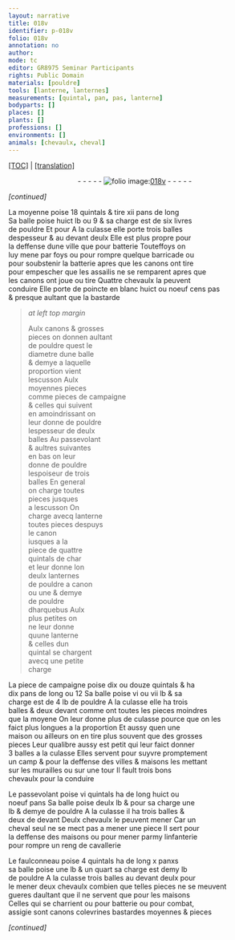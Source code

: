 ```yaml
---
layout: narrative
title: 018v
identifier: p-018v
folio: 018v
annotation: no
author:
mode: tc
editor: GR8975 Seminar Participants
rights: Public Domain
materials: [pouldre]
tools: [lanterne, lanternes]
measurements: [quintal, pan, pas, lanterne]
bodyparts: []
places: []
plants: []
professions: []
environments: []
animals: [chevaulx, cheval]
---
```


 <p><a href="{{ site.baseurl }}/diplomatic/">[TOC]</a> | <a href="{{ site.baseurl }}/texts/p-018v_tl/" target="_blank">[translation]</a></p><div class="folio" align="center">- - - - - <a href="http://gallica.bnf.fr/ark:/12148/btv1b10500001g/f42.image" target="_blank"><img src="https://cu-mkp.github.io/2017-workshop-edition/assets/photo-icon.png" alt="folio image: " style="display:inline-block; margin-bottom:-3px;"/>018v</a> - - - - - </div>  
 
*[continued]*
  
 La moyenne poise 18 <span class="ms">quintal</span>s & tire xii <span class="ms">pan</span>s de long<br/> Sa balle poise huict lb ou 9 & sa charge est de six livres<br/> de <span class="m">pouldre</span> <span class="del">Et pour</span> A la culasse elle porte trois balles<br/> despesseur & au devant deulx Elle est plus propre pour<br/> la deffense dune ville que pour batterie Touteffoys on<br/> luy mene par foys ou pour rompre quelque barricade ou<br/> pour soubstenir la batterie apres que les canons ont tire<br/> pour empescher que les assailis ne se remparent apres que<br/> les canons ont joue ou tire Quattre <span class="al">chevaulx</span> la peuvent<br/> conduire Elle porte de poincte en blanc huict ou noeuf cens <span class="ms">pas</span><br/> & presque aultant que la bastarde
 
> *at left top margin*
> 
> 
>   Aulx canons & grosses<br/> pieces on donne<span class="del">n</span> aulta<span class="exp">n</span>t<br/> de <span class="m">pouldre</span> quest le<br/> diametre dune balle<br/> & demye a laquelle<br/> proportion vient<br/> lescusson Aulx<br/> moyennes pieces<br/> co<span class="exp">mm</span>e pieces de campaigne<br/> & celles qui suivent<br/> en amoindrissant on<br/> leur donne de <span class="m">pouldre</span><br/> lespesseur de deulx<br/> balles Au passevola<span class="exp">n</span>t<br/> & aultres suiva<span class="exp">n</span>tes<br/> en bas on leur<br/> donne de <span class="m">pouldre</span><br/> lespoiseur de trois<br/> balles En g<span class="exp">e</span>n<span class="exp">er</span>al<br/> on charge toutes<br/> pieces jusques<br/> a lescusson On<br/> charge avecq <span class="tl">lanterne</span><br/> toutes pieces despuys<br/> le canon<br/> iusques a la<br/> piece de quattre<br/> <span class="ms">quintal</span>s <span class="del">de char</span><br/> et leur donne lon<br/> deulx <span class="tl"><span class="ms">lanterne</span>s</span><br/> de <span class="m">pouldre</span> a canon<br/> ou une & demye<br/> de <span class="m">pouldre</span><br/> dharquebus Aulx<br/> plus petites on<br/> ne leur donne<br/> quune <span class="tl"><span class="ms">lanterne</span></span><br/> & celles dun<br/> <span class="ms">quintal</span> se chargent<br/> avecq une petite<br/> charge
 
 La piece de campaigne poise dix ou douze <span class="ms">quintal</span>s & ha<br/> dix <span class="ms">pan</span>s de long ou 12 Sa balle poise vi ou vii lb & sa<br/> charge est de 4 lb de <span class="m">pouldre</span> A la culasse elle ha trois<br/> balles & deux devant co<span class="exp">mm</span>e ont toutes les pieces moindres<br/> que la moyene On leur donne plus de culasse pource que on les<br/> faict plus longues a la proportion Et aussy quen une<br/> maison ou ailleurs on en tire plus souvent que des grosses<br/> pieces Leur qualibre aussy est petit qui leur faict donner<br/> 3 balles a la culasse Elles servent pour suyvre promptem<span class="exp">ent</span><br/> un camp & pour la deffense des villes & maisons les metta<span class="exp">n</span>t<br/> sur les murailles ou sur une tour Il fault trois bons<br/> <span class="al">chevaulx</span> pour la conduire
 
 Le passevolant poise vi <span class="ms">quintal</span>s ha de long huict ou<br/> noeuf <span class="ms">pan</span>s Sa balle poise deulx lb & pour sa charge une<br/> lb & demye de <span class="m">pouldre</span> A la culasse il ha trois balles &<br/> deux de devant Deulx <span class="al">chevaulx</span> le peuvent mener Car un<br/> <span class="al">cheval</span> seul ne se mect pas a mener une piece Il sert pour<br/> la deffense des maisons ou pour mener parmy linfanterie<br/> pour rompre un reng de cavallerie
 
 Le faulconneau poise 4 <span class="ms">quintal</span>s ha de long x <span class="ms">pan</span>xs<br/> sa balle poise une lb & un quart sa charge est demy lb<br/> de <span class="m">pouldre</span> A la culasse trois balles au devant deulx pour<br/> le mener deux <span class="al">chevaulx</span> combien que telles pieces ne se meuvent<br/> gueres daultant que il ne servent que pour les maisons<br/> Celles qui se charrient ou pour batterie ou pour combat,<br/> assigie sont canons colevrines bastardes moyennes & pieces
 
*[continued]*
 
 
